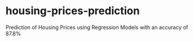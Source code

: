 # housing-prices-prediction
Prediction of Housing Prices using Regression Models with an accuracy of 87.8%

